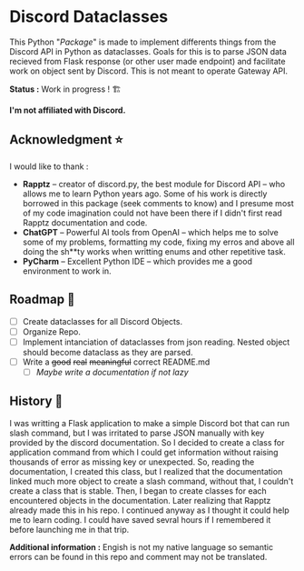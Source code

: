 # Discord Dataclasses

This Python "_Package_" is made to implement differents things from the Discord API in Python as dataclasses. Goals for
this is to parse JSON data recieved from Flask response (or other user made endpoint) and facilitate work on object sent
by Discord. This is not meant to operate Gateway API.

**Status :** Work in progress ! 🏗️

**I'm not affiliated with Discord.**

## Acknowledgment ⭐️

I would like to thank :

* **Rapptz** – creator of discord.py, the best module for Discord API – who allows me to learn Python years ago. Some of
  his
  work is directly borrowed in this package (seek comments to know) and I presume most of my code imagination could not
  have been there if I didn't first read Rapptz documentation and code.
* **ChatGPT** – Powerful AI tools from OpenAI – which helps me to solve some of my problems, formatting my code, fixing
  my erros and above all doing the sh**ty works when writting enums and other repetitive task.
* **PyCharm** – Excellent Python IDE – which provides me a good environment to work in.

## Roadmap 🎯

* [ ] Create dataclasses for all Discord Objects.
* [ ] Organize Repo.
* [ ] Implement intanciation of dataclasses from json reading. Nested object should become dataclass as they are parsed.
* [ ] Write a ~~good~~ ~~real~~ ~~meaningful~~ correct README.md
  * [ ] _Maybe write a documentation if not lazy_

## History 📖

I was writting a Flask application to make a simple Discord bot that can run slash command, but I was irritated to parse
JSON manually with key provided by the discord documentation. So I decided to create a class for application command
from which I could get information without raising thousands of error as missing key or unexpected. So, reading the
documentation, I created this class, but I realized that the documentation linked much more object to create a slash
command, without that, I couldn't create a class that is stable. Then, I began to create classes for each encountered
objects in the documentation. Later realizing that Rapptz already made this in his repo. I continued anyway as I thought
it could help me to learn coding. I could have saved sevral hours if I remembered it before launching me in that trip.

**Additional information :** Engish is not my native language so semantic errors can be found in this repo and comment may not be translated.

